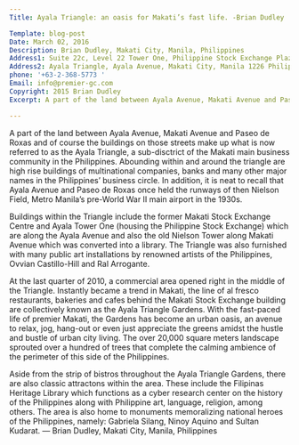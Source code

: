 ```yaml
---
Title: Ayala Triangle: an oasis for Makati’s fast life. -Brian Dudley

Template: blog-post
Date: March 02, 2016
Description: Brian Dudley, Makati City, Manila, Philippines
Address1: Suite 22c, Level 22 Tower One, Philippine Stock Exchange Plaza
Address2: Ayala Triangle, Ayala Avenue, Makati City, Manila 1226 Philippines 
phone: '+63-2-368-5773 '
Email: info@premier-gc.com
Copyright: 2015 Brian Dudley
Excerpt: A part of the land between Ayala Avenue, Makati Avenue and Paseo de Roxas and of course the buildings on those streets make up what is now referred to as the Ayala Triangle, a sub-disctrict of the Makati main business community in the Philippines. Abounding within and around the triangle are high rise buildings of multinational companies, banks 

---
```


A part of the land between Ayala Avenue, Makati Avenue and Paseo de Roxas and of course the buildings on those streets make up what is now referred to as the Ayala Triangle, a sub-disctrict of the Makati main business community in the Philippines. Abounding within and around the triangle are high rise buildings of multinational companies, banks and many other major names in the Philippines’ business circle. In addition, it is neat to recall that Ayala Avenue and Paseo de Roxas once held the runways of then Nielson Field, Metro Manila’s pre-World War II main airport in the 1930s.

Buildings within the Triangle include the former Makati Stock Exchange Centre and Ayala Tower One (housing the Philippine Stock Exchange) which are along the Ayala Avenue and also the old Nielson Tower along Makati Avenue which was converted into a library. The Triangle was also furnished with many public art installations by renowned artists of the Philippines, Ovvian Castillo-Hill and Ral Arrogante.

At the last quarter of 2010, a commercial area opened right in the middle of the Triangle. Instantly became a trend in Makati, the line of al fresco restaurants, bakeries and cafes behind the Makati Stock Exchange building are collectively known as the Ayala Triangle Gardens. With the fast-paced life of premier Makati, the Gardens has become an urban oasis, an avenue to relax, jog, hang-out or even just appreciate the greens amidst the hustle and bustle of urban city living. The over 20,000 square meters landscape sprouted over a hundred of trees that complete the calming ambience of the perimeter of this side of the Philippines.

Aside from the strip of bistros throughout the Ayala Triangle Gardens, there are also classic attractons within the area. These include the Filipinas Heritage Library which functions as a cyber research center on the history of the Philippines along with Philippine art, language, religion, among others. The area is also home to monuments memoralizing national heroes of the Philippines, namely: Gabriela Silang, Ninoy Aquino and Sultan Kudarat. — Brian Dudley, Makati City, Manila, Philippines